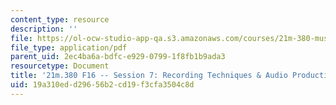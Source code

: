 ```yaml
---
content_type: resource
description: ''
file: https://ol-ocw-studio-app-qa.s3.amazonaws.com/courses/21m-380-music-and-technology-recording-techniques-and-audio-production-fall-2016/19a310edd29656b2cd19f3cfa3504c8d_MIT21M_380F16_ses07_note.pdf
file_type: application/pdf
parent_uid: 2ec4ba6a-bdfc-e929-0799-1f8fb1b9ada3
resourcetype: Document
title: '21m.380 F16 -- Session 7: Recording Techniques & Audio Production'
uid: 19a310ed-d296-56b2-cd19-f3cfa3504c8d
---
```


